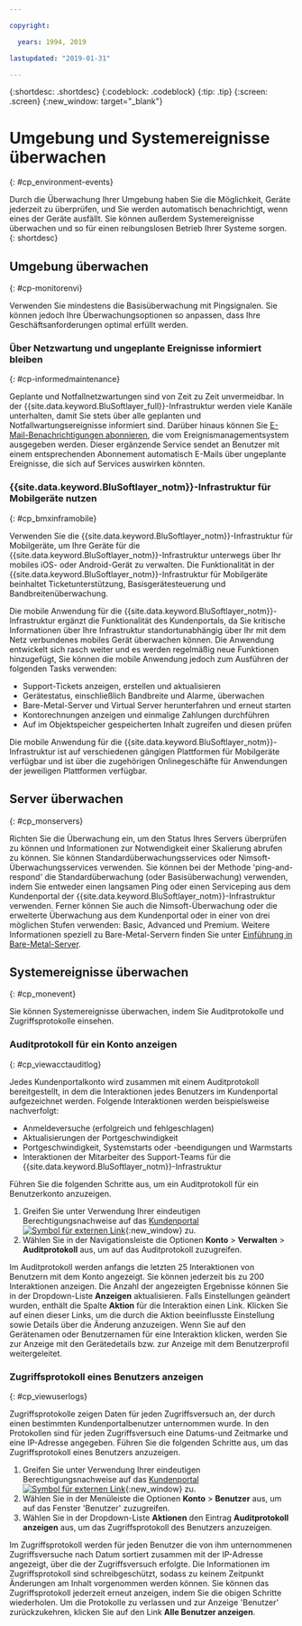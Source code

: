 ```yaml
---

copyright:

  years: 1994, 2019

lastupdated: "2019-01-31"

---
```


{:shortdesc: .shortdesc}
{:codeblock: .codeblock}
{:tip: .tip}
{:screen: .screen}
{:new_window: target="_blank"}


# Umgebung und Systemereignisse überwachen
{: #cp_environment-events}

Durch die Überwachung Ihrer Umgebung haben Sie die Möglichkeit, Geräte jederzeit zu überprüfen, und Sie werden automatisch benachrichtigt, wenn eines der Geräte ausfällt. Sie können außerdem Systemereignisse überwachen und so für einen reibungslosen Betrieb Ihrer Systeme sorgen.  
{: shortdesc}

## Umgebung überwachen
{: #cp-monitorenvi}

Verwenden Sie mindestens die Basisüberwachung mit Pingsignalen. Sie können jedoch Ihre Überwachungsoptionen so anpassen, dass Ihre Geschäftsanforderungen optimal erfüllt werden.

### Über Netzwartung und ungeplante Ereignisse informiert bleiben
{: #cp-informedmaintenance}

Geplante und Notfallnetzwartungen sind von Zeit zu Zeit unvermeidbar. In der {{site.data.keyword.BluSoftlayer_full}}-Infrastruktur werden viele Kanäle unterhalten, damit Sie stets über alle geplanten und Notfallwartungsereignisse informiert sind. Darüber hinaus können Sie [E-Mail-Benachrichtigungen abonnieren](/docs/customer-portal?topic=customer-portal-cp_bpnotifications#cp_bpnotifications), die vom Ereignismanagementsystem ausgegeben werden. Dieser ergänzende Service sendet an Benutzer mit einem entsprechenden Abonnement automatisch E-Mails über ungeplante Ereignisse, die sich auf Services auswirken könnten.

### {{site.data.keyword.BluSoftlayer_notm}}-Infrastruktur für Mobilgeräte nutzen
{: #cp_bmxinframobile}

Verwenden Sie die {{site.data.keyword.BluSoftlayer_notm}}-Infrastruktur für Mobilgeräte, um Ihre Geräte für die {{site.data.keyword.BluSoftlayer_notm}}-Infrastruktur unterwegs über Ihr mobiles iOS- oder Android-Gerät zu verwalten. Die Funktionalität in der {{site.data.keyword.BluSoftlayer_notm}}-Infrastruktur für Mobilgeräte beinhaltet Ticketunterstützung, Basisgerätesteuerung und Bandbreitenüberwachung.

Die mobile Anwendung für die {{site.data.keyword.BluSoftlayer_notm}}-Infrastruktur ergänzt die Funktionalität des Kundenportals, da Sie kritische Informationen über Ihre Infrastruktur standortunabhängig über Ihr mit dem Netz verbundenes mobiles Gerät überwachen können. Die Anwendung entwickelt sich rasch weiter und es werden regelmäßig neue Funktionen hinzugefügt, Sie können die mobile Anwendung jedoch zum Ausführen der folgenden Tasks verwenden:
  * Support-Tickets anzeigen, erstellen und aktualisieren
  * Gerätestatus, einschließlich Bandbreite und Alarme, überwachen
  * Bare-Metal-Server und Virtual Server herunterfahren und erneut starten
  * Kontorechnungen anzeigen und einmalige Zahlungen durchführen
  * Auf im Objektspeicher gespeicherten Inhalt zugreifen und diesen prüfen

Die mobile Anwendung für die {{site.data.keyword.BluSoftlayer_notm}}-Infrastruktur ist auf verschiedenen gängigen Plattformen für Mobilgeräte verfügbar und ist über die zugehörigen Onlinegeschäfte für Anwendungen der jeweiligen Plattformen verfügbar.

## Server überwachen
{: #cp_monservers}

Richten Sie die Überwachung ein, um den Status Ihres Servers überprüfen zu können und Informationen zur Notwendigkeit einer Skalierung abrufen zu können. Sie können Standardüberwachungsservices oder Nimsoft-Überwachungsservices verwenden. Sie können bei der Methode 'ping-and-respond' die Standardüberwachung (oder Basisüberwachung) verwenden, indem Sie entweder einen langsamen Ping oder einen Serviceping aus dem Kundenportal der {{site.data.keyword.BluSoftlayer_notm}}-Infrastruktur verwenden. Ferner können Sie auch die Nimsoft-Überwachung oder die erweiterte Überwachung aus dem Kundenportal oder in einer von drei möglichen Stufen verwenden: Basic, Advanced und Premium. Weitere Informationen speziell zu Bare-Metal-Servern finden Sie unter [Einführung in Bare-Metal-Server](/docs/bare-metal?topic=bare-metal-getting-started#getting-started).

## Systemereignisse überwachen
{: #cp_monevent}

Sie können Systemereignisse überwachen, indem Sie Auditprotokolle und Zugriffsprotokolle einsehen.

### Auditprotokoll für ein Konto anzeigen
{: #cp_viewacctauditlog}

Jedes Kundenportalkonto wird zusammen mit einem Auditprotokoll bereitgestellt, in dem die Interaktionen jedes Benutzers im Kundenportal aufgezeichnet werden. Folgende Interaktionen werden beispielsweise nachverfolgt:
  * Anmeldeversuche (erfolgreich und fehlgeschlagen)
  * Aktualisierungen der Portgeschwindigkeit
  * Portgeschwindigkeit, Systemstarts oder -beendigungen und Warmstarts
  * Interaktionen der Mitarbeiter des Support-Teams für die {{site.data.keyword.BluSoftlayer_notm}}-Infrastruktur

Führen Sie die folgenden Schritte aus, um ein Auditprotokoll für ein Benutzerkonto anzuzeigen.

1. Greifen Sie unter Verwendung Ihrer eindeutigen Berechtigungsnachweise auf das [Kundenportal ![Symbol für externen Link](../icons/launch-glyph.svg)](https://control.softlayer.com/){:new_window} zu.
2. Wählen Sie in der Navigationsleiste die Optionen **Konto** > **Verwalten** > **Auditprotokoll** aus, um auf das Auditprotokoll zuzugreifen.

Im Auditprotokoll werden anfangs die letzten 25 Interaktionen von Benutzern mit dem Konto angezeigt. Sie können jederzeit bis zu 200 Interaktionen anzeigen. Die Anzahl der angezeigten Ergebnisse können Sie in der Dropdown-Liste **Anzeigen** aktualisieren. Falls Einstellungen geändert wurden, enthält die Spalte **Aktion** für die Interaktion einen Link. Klicken Sie auf einen dieser Links, um die durch die Aktion beeinflusste Einstellung sowie Details über die Änderung anzuzeigen. Wenn Sie auf den Gerätenamen oder Benutzernamen für eine Interaktion klicken, werden Sie zur Anzeige mit den Gerätedetails bzw. zur Anzeige mit dem Benutzerprofil weitergeleitet.

### Zugriffsprotokoll eines Benutzers anzeigen
{: #cp_viewuserlogs}

Zugriffsprotokolle zeigen Daten für jeden Zugriffsversuch an, der durch einen bestimmten Kundenportalbenutzer unternommen wurde. In den Protokollen sind für jeden Zugriffsversuch eine Datums-und Zeitmarke und eine IP-Adresse angegeben. Führen Sie die folgenden Schritte aus, um das Zugriffsprotokoll eines Benutzers anzuzeigen.

1. Greifen Sie unter Verwendung Ihrer eindeutigen Berechtigungsnachweise auf das [Kundenportal ![Symbol für externen Link](../icons/launch-glyph.svg)](https://control.softlayer.com/){:new_window} zu.
2. Wählen Sie in der Menüleiste die Optionen **Konto** > **Benutzer** aus, um auf das Fenster 'Benutzer' zuzugreifen.
3. Wählen Sie in der Dropdown-Liste **Aktionen** den Eintrag **Auditprotokoll anzeigen** aus, um das Zugriffsprotokoll des Benutzers anzuzeigen.

Im Zugriffsprotokoll werden für jeden Benutzer die von ihm unternommenen Zugriffsversuche nach Datum sortiert zusammen mit der IP-Adresse angezeigt, über die der Zugriffsversuch erfolgte. Die Informationen im Zugriffsprotokoll sind schreibgeschützt, sodass zu keinem Zeitpunkt Änderungen am Inhalt vorgenommen werden können. Sie können das Zugriffsprotokoll jederzeit erneut anzeigen, indem Sie die obigen Schritte wiederholen. Um die Protokolle zu verlassen und zur Anzeige 'Benutzer' zurückzukehren, klicken Sie auf den Link **Alle Benutzer anzeigen**.

